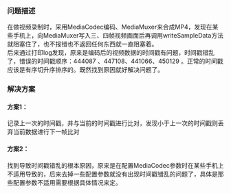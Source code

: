 ### 问题描述
  在做视频录制时，采用MediaCodec编码、MediaMuxer来合成MP4，发现在某些手机上，向MediaMuxer写入三、四帧视频画面后再调用writeSampleData方法就阻塞住了，也不报错也不返回任何东西就一直阻塞着。  
  后来通过打印log发现，原来是编码后的视频数据的时间戳有问题，时间戳错乱了，错误的时间戳顺序：444087 、447108、441066、450129 。正常的时间戳应该是有序切升序排序的。既然找到原因就好解决问题了。
### 解决方案
 #### 方案1：  
 
 记录上一次的时间戳，并与当前的时间戳进行比对，发现小于上一次的时间戳则丢弃当前数据进行下一帧比对
 #### 方案2：
   找到导致时间戳错乱的根本原因，原来是在配置MediaCodec参数时在某些手机上不适用导致的，后来去掉一些配置参数就没有出现时间戳错乱的问题了，具体是那些配置参数不适用需要根据具体情况来定。